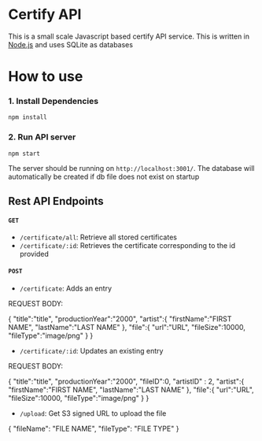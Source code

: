 # Certify API
This is a small scale Javascript based certify API service. This is written in [Node.js](https://nodejs.org/en/) and uses SQLite as databases

# How to use

### 1. Install Dependencies
```
npm install
```

### 2. Run API server
```
npm start
```

The server should be running on ```http://localhost:3001/```. The database will automatically be created if db file does not exist on startup

## Rest API Endpoints

#### ```GET```

* ```/certificate/all```: Retrieve all stored certificates
* ```/certificate/:id```: Retrieves the certificate corresponding to the id provided

#### ```POST```

* ```/certificate```: Adds an entry

REQUEST BODY:

{
   "title":"title",
   "productionYear":"2000",
   "artist":{
      "firstName":"FIRST NAME",
      "lastName":"LAST NAME"
   },
   "file":{
      "url":"URL",
      "fileSize":10000,
      "fileType":"image/png"
   }
}

* ```/certificate/:id```: Updates an existing entry

REQUEST BODY:

{
   "title":"title",
   "productionYear":"2000",
   "fileID":0,
   "artistID" : 2,
   "artist":{
      "firstName":"FIRST NAME",
      "lastName":"LAST NAME"
   },
   "file":{
      "url":"URL",
      "fileSize":10000,
      "fileType":"image/png"
   }
}

* ```/upload```: Get S3 signed URL to upload the file

{
  "fileName": "FILE NAME",
  "fileType": "FILE TYPE"
}





